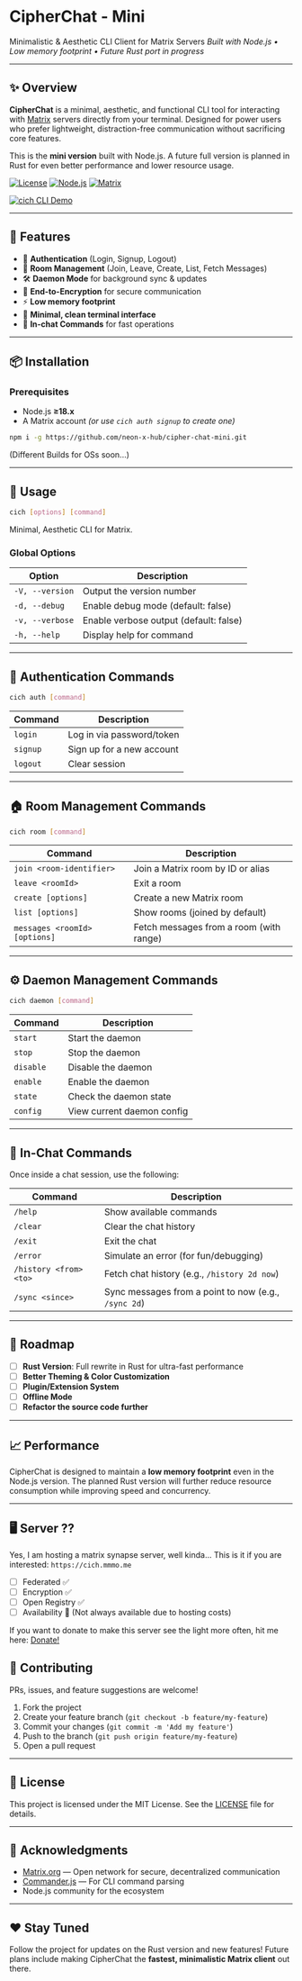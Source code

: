 # CipherChat - Mini

Minimalistic & Aesthetic CLI Client for Matrix Servers
*Built with Node.js • Low memory footprint • Future Rust port in progress*

---

## ✨ Overview

**CipherChat** is a minimal, aesthetic, and functional CLI tool for interacting with [Matrix](https://matrix.org) servers directly from your terminal. Designed for power users who prefer lightweight, distraction-free communication without sacrificing core features.

This is the **mini version** built with Node.js. A future full version is planned in Rust for even better performance and lower resource usage.

[![License](https://img.shields.io/badge/license-MIT-blue)](LICENSE)
[![Node.js](https://img.shields.io/badge/Node.js-≥18.x-green)](https://nodejs.org/)
[![Matrix](https://img.shields.io/badge/Matrix-Client-blueviolet)](https://matrix.org/)

[![cich CLI Demo](https://img.youtube.com/vi/RKfXgHqtfLk/maxresdefault.jpg)](https://youtu.be/RKfXgHqtfLk)

---

## 🚀 Features

* 🔑 **Authentication** (Login, Signup, Logout)
* 💬 **Room Management** (Join, Leave, Create, List, Fetch Messages)
* 🛠️ **Daemon Mode** for background sync & updates
* 🔐 **End-to-Encryption** for secure communication
* ⚡ **Low memory footprint**
* 🎨 **Minimal, clean terminal interface**
* 📜 **In-chat Commands** for fast operations

---

## 📦 Installation

### **Prerequisites**
- Node.js **≥18.x**
- A Matrix account *(or use `cich auth signup` to create one)*



```bash
npm i -g https://github.com/neon-x-hub/cipher-chat-mini.git
```
(Different Builds for OSs soon...)

---

## 📝 Usage

```bash
cich [options] [command]
```

Minimal, Aesthetic CLI for Matrix.

### Global Options

| Option          | Description                            |
| --------------- | -------------------------------------- |
| `-V, --version` | Output the version number              |
| `-d, --debug`   | Enable debug mode (default: false)     |
| `-v, --verbose` | Enable verbose output (default: false) |
| `-h, --help`    | Display help for command               |

---

## 🔐 Authentication Commands

```bash
cich auth [command]
```

| Command  | Description               |
| -------- | ------------------------- |
| `login`  | Log in via password/token |
| `signup` | Sign up for a new account |
| `logout` | Clear session             |

---

## 🏠 Room Management Commands

```bash
cich room [command]
```

| Command                       | Description                             |
| ----------------------------- | --------------------------------------- |
| `join <room-identifier>`      | Join a Matrix room by ID or alias       |
| `leave <roomId>`              | Exit a room                             |
| `create [options]`            | Create a new Matrix room                |
| `list [options]`              | Show rooms (joined by default)          |
| `messages <roomId> [options]` | Fetch messages from a room (with range) |

---

## ⚙️ Daemon Management Commands

```bash
cich daemon [command]
```

| Command   | Description                |
| --------- | -------------------------- |
| `start`   | Start the daemon           |
| `stop`    | Stop the daemon            |
| `disable` | Disable the daemon         |
| `enable`  | Enable the daemon          |
| `state`   | Check the daemon state     |
| `config`  | View current daemon config |


---

## 💬 In-Chat Commands

Once inside a chat session, use the following:

| Command                | Description                                          |
| ---------------------- | ---------------------------------------------------- |
| `/help`                | Show available commands                              |
| `/clear`               | Clear the chat history                               |
| `/exit`                | Exit the chat                                        |
| `/error`               | Simulate an error (for fun/debugging)                |
| `/history <from> <to>` | Fetch chat history (e.g., `/history 2d now`)         |
| `/sync <since>`        | Sync messages from a point to now (e.g., `/sync 2d`) |

---

## 🔮 Roadmap

* [ ] **Rust Version**: Full rewrite in Rust for ultra-fast performance
* [ ] **Better Theming & Color Customization**
* [ ] **Plugin/Extension System**
* [ ] **Offline Mode**
* [ ] **Refactor the source code further**

---

## 📈 Performance

CipherChat is designed to maintain a **low memory footprint** even in the Node.js version. The planned Rust version will further reduce resource consumption while improving speed and concurrency.

---

## 🖥 Server ??
Yes, I am hosting a matrix synapse server, well kinda...
This is it if you are interested: `https://cich.mmmo.me`

* [ ]  Federated ✅
* [ ]  Encryption ✅
* [ ]  Open Registry ✅
* [ ]  Availability 💩 (Not always available due to hosting costs) 

If you want to donate to make this server see the light more often, hit me here: [Donate!](https://mmmo.me/tavern)

## 🤝 Contributing

PRs, issues, and feature suggestions are welcome!

1. Fork the project
2. Create your feature branch (`git checkout -b feature/my-feature`)
3. Commit your changes (`git commit -m 'Add my feature'`)
4. Push to the branch (`git push origin feature/my-feature`)
5. Open a pull request

---

## 📝 License

This project is licensed under the MIT License. See the [LICENSE](LICENSE) file for details.

---

## 🙏 Acknowledgments

* [Matrix.org](https://matrix.org) — Open network for secure, decentralized communication
* [Commander.js](https://github.com/tj/commander.js) — For CLI command parsing
* Node.js community for the ecosystem

---

## ❤️ Stay Tuned

Follow the project for updates on the Rust version and new features!
Future plans include making CipherChat the **fastest, minimalistic Matrix client** out there.
